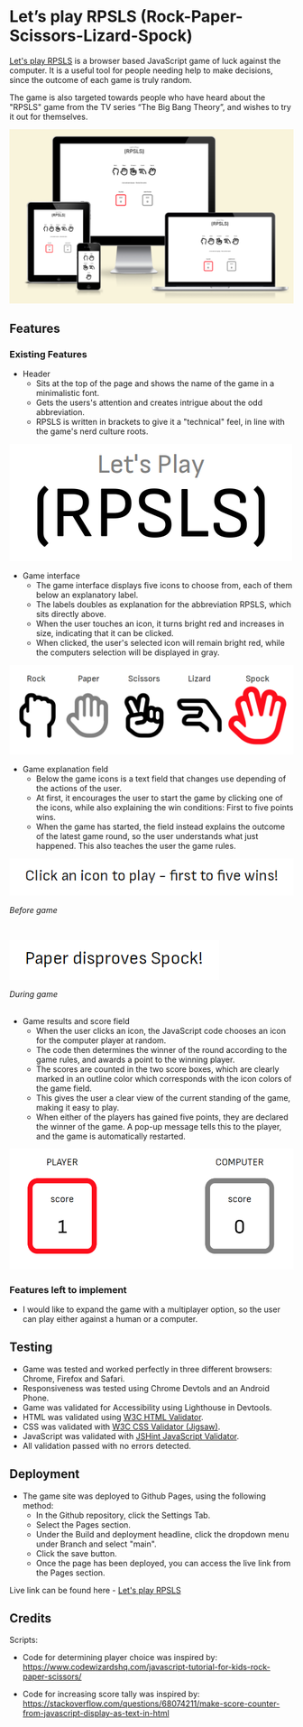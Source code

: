 # Let’s play RPSLS (Rock-Paper-Scissors-Lizard-Spock)

[Let's play RPSLS](https://knutinator.github.io/lets-play-rpsls/) is a browser based JavaScript game of luck against the computer. It is a useful tool for people needing help to make decisions, since the outcome of each game is truly random.

The game is also targeted towards people who have heard about the "RPSLS" game from the TV series “The Big Bang Theory”, and wishes to try it out for themselves. 

![Game running on devices with different screen sizes](assets/readme/rpsls-main-image.png)

## Features

### Existing Features

- Header   
    - Sits at the top of the page and shows the name of the game in a minimalistic font.
    - Gets the users's attention and creates intrigue about the odd abbreviation.
    - RPSLS is written in brackets to give it a "technical" feel, in line with the game's nerd culture roots.

![Header of game page](assets/readme/rpsls-logo.png)

- Game interface
    - The game interface displays five icons to choose from, each of them below an explanatory label.
    - The labels doubles as explanation for the abbreviation RPSLS, which sits directly above.
    - When the user touches an icon, it turns bright red and increases in size, indicating that it can be clicked.
    - When clicked, the user's selected icon will remain bright red, while the computers selection will be displayed in gray. 

![Game interface](assets/readme/rpsls-interface2.png)

- Game explanation field
    - Below the game icons is a text field that changes use depending of the actions of the user.
    - At first, it encourages the user to start the game by clicking one of the icons, while also explaining the win conditions: First to five points wins.
    - When the game has started, the field instead explains the outcome of the latest game round, so the user understands what just happened. This also teaches the user the game rules.

![The explanation field before game](assets/readme/rpsls-text1.png)*<figcaption>Before game</figcaption>*

<br>

![The explanation field during game](assets/readme/rpsls-text2.png)*<figcaption>During game</figcaption>*
<br>
- Game results and score field
    - When the user clicks an icon, the JavaScript code chooses an icon for the computer player at random. 
    - The code then determines the winner of the round according to the game rules, and awards a point to the winning player.
    - The scores are counted in the two score boxes, which are clearly marked in an outline color which corresponds with the icon colors of the game field.
    - This gives the user a clear view of the current standing of the game, making it easy to play.
    - When either of the players has gained five points, they are declared the winner of the game. A pop-up message tells this to the player, and the game is automatically restarted.

![The score field](assets/readme/rpsls-score.png)

### Features left to implement

- I would like to expand the game with a multiplayer option, so the user can play either against a human or a computer.

## Testing

- Game was tested and worked perfectly in three different browsers: Chrome, Firefox and Safari.
- Responsiveness was tested using Chrome Devtols and an Android Phone.
- Game was validated for Accessibility using Lighthouse in Devtools.
- HTML was validated using [W3C HTML Validator](https://jshint.com/).
- CSS was validated with [W3C CSS Validator (Jigsaw)](https://validator.w3.org/).
- JavaScript was validated with [JSHint JavaScript Validator](https://jigsaw.w3.org/css-validator/).
- All validation passed with no errors detected.

## Deployment
 - The game site was deployed to Github Pages, using the following method:
    - In the Github repository, click the Settings Tab.
    - Select the Pages section.
    - Under the Build and deployment headline, click the dropdown menu under Branch and select "main". 
    - Click the save button.
    - Once the page has been deployed, you can access the live link from the Pages section.

Live link can be found here - [Let's play RPSLS](https://knutinator.github.io/lets-play-rpsls/)

## Credits

Scripts:

- Code for determining player choice was inspired by: https://www.codewizardshq.com/javascript-tutorial-for-kids-rock-paper-scissors/

- Code for increasing score tally was inspired by: https://stackoverflow.com/questions/68074211/make-score-counter-from-javascript-display-as-text-in-html
